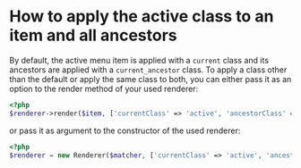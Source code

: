 # How to apply the active class to an item and all ancestors

By default, the active menu item is applied with a `current` class and its ancestors are applied with a `current_ancestor` 
class. To apply a class other than the default or apply the same class to both, you can either pass it as an option to the 
render method of your used renderer:

```php
<?php
$renderer->render($item, ['currentClass' => 'active', 'ancestorClass' => 'active']);
```

or pass it as argument to the constructor of the used renderer:

```php
<?php
$renderer = new Renderer($matcher, ['currentClass' => 'active', 'ancestorClass' => 'active']);
```
